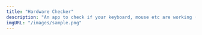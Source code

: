 ```yaml
---
title: "Hardware Checker"
description: "An app to check if your keyboard, mouse etc are working ( or repaired )."
imgURL: "/images/sample.png"
---
```


